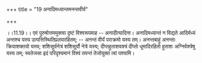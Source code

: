 +++
title = "19 अनादिमध्यान्तमनन्तवीर्य"

+++
  
  
।।11.19।। एवं पुरुषोत्तममुक्त्वा दृष्टं विश्वरूपमाह -- अनादीत्यादिना।
अनादिमध्यान्तं न विद्यते आदिर्मध्यं अन्तश्च यस्य
उत्पत्तिस्थितिप्रलयरहितम्; -- अनन्तं वीर्यं पराक्रमो यस्य तम्।
अनन्तबाहुं अनन्ताः क्रियाशक्तयो यस्य; शशिसूर्यनेत्रं शशिसूर्यौ नेत्रे
यस्य; दीप्तहुताशवक्त्रं दीप्तो धूमादिरहितो हुताशः अग्निर्वक्त्रेषु यस्य
तम्; स्वतेजसा इदं परिदृश्यमानं विश्वं तपन्तं तेजोयुक्तं त्वां पश्यामि।  
  
